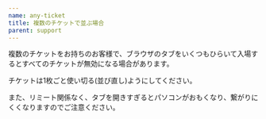 ```yaml
---
name: any-ticket
title: 複数のチケットで並ぶ場合
parent: support
---
```


複数のチケットをお持ちのお客様で、ブラウザのタブをいくつもひらいて入場するとすべてのチケットが無効になる場合があります。

チケットは1枚ごと使い切る(並び直し)ようにしてください。

また、リミート関係なく、タブを開きすぎるとパソコンがおもくなり、繋がりにくくなりますのでご注意ください。
